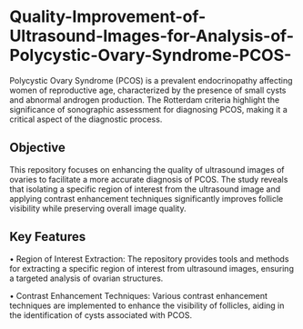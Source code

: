 # Quality-Improvement-of-Ultrasound-Images-for-Analysis-of-Polycystic-Ovary-Syndrome-PCOS-

Polycystic Ovary Syndrome (PCOS) is a prevalent endocrinopathy affecting women of reproductive age, characterized by the presence of small cysts and abnormal androgen production. The Rotterdam criteria highlight the significance of sonographic assessment for diagnosing PCOS, making it a critical aspect of the diagnostic process.
## Objective
This repository focuses on enhancing the quality of ultrasound images of ovaries to facilitate a more accurate diagnosis of PCOS. The study reveals that isolating a specific region of interest from the ultrasound image and applying contrast enhancement techniques significantly improves follicle visibility while preserving overall image quality.
## Key Features
•	Region of Interest Extraction: The repository provides tools and methods for extracting a specific region of interest from ultrasound images, ensuring a targeted analysis of ovarian structures.

•	Contrast Enhancement Techniques: Various contrast enhancement techniques are implemented to enhance the visibility of follicles, aiding in the identification of cysts associated with PCOS.

